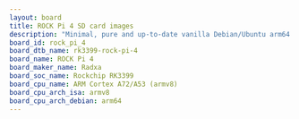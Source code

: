 ```yaml
---
layout: board
title: ROCK Pi 4 SD card images
description: "Minimal, pure and up-to-date vanilla Debian/Ubuntu arm64 SD card images for ROCK Pi 4 by Radxa, SoC: Rockchip RK3399, CPU ISA: armv8"
board_id: rock_pi_4
board_dtb_name: rk3399-rock-pi-4
board_name: ROCK Pi 4
board_maker_name: Radxa
board_soc_name: Rockchip RK3399
board_cpu_name: ARM Cortex A72/A53 (armv8)
board_cpu_arch_isa: armv8
board_cpu_arch_debian: arm64
---
```

